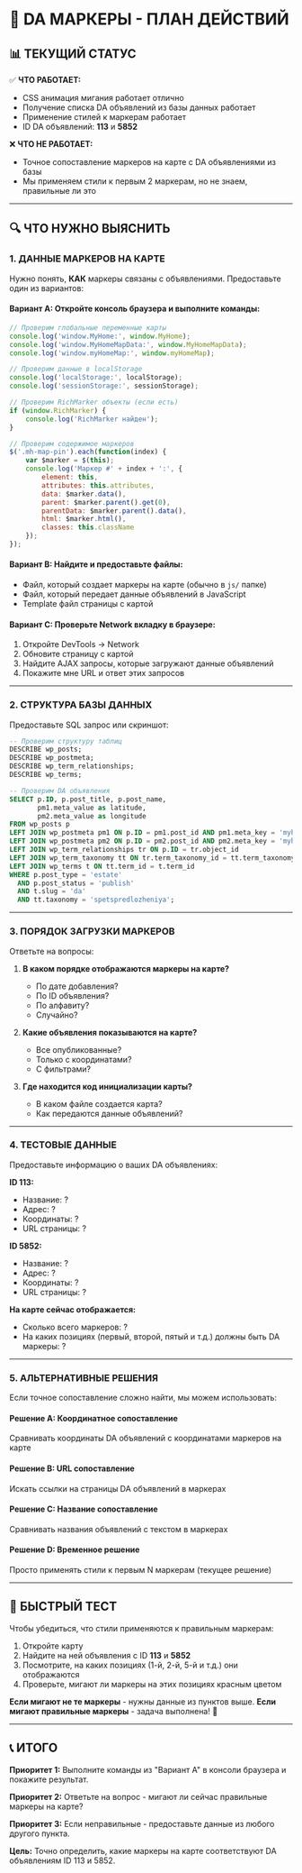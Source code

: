 # 🎯 DA МАРКЕРЫ - ПЛАН ДЕЙСТВИЙ

## 📊 ТЕКУЩИЙ СТАТУС

✅ **ЧТО РАБОТАЕТ:**
- CSS анимация мигания работает отлично
- Получение списка DA объявлений из базы данных работает
- Применение стилей к маркерам работает
- ID DA объявлений: **113** и **5852**

❌ **ЧТО НЕ РАБОТАЕТ:**
- Точное сопоставление маркеров на карте с DA объявлениями из базы
- Мы применяем стили к первым 2 маркерам, но не знаем, правильные ли это

---

## 🔍 ЧТО НУЖНО ВЫЯСНИТЬ

### 1. **ДАННЫЕ МАРКЕРОВ НА КАРТЕ**

Нужно понять, **КАК** маркеры связаны с объявлениями. Предоставьте один из вариантов:

#### Вариант A: Откройте консоль браузера и выполните команды:
```javascript
// Проверим глобальные переменные карты
console.log('window.MyHome:', window.MyHome);
console.log('window.MyHomeMapData:', window.MyHomeMapData);
console.log('window.myHomeMap:', window.myHomeMap);

// Проверим данные в localStorage
console.log('localStorage:', localStorage);
console.log('sessionStorage:', sessionStorage);

// Проверим RichMarker объекты (если есть)
if (window.RichMarker) {
    console.log('RichMarker найден');
}

// Проверим содержимое маркеров
$('.mh-map-pin').each(function(index) {
    var $marker = $(this);
    console.log('Маркер #' + index + ':', {
        element: this,
        attributes: this.attributes,
        data: $marker.data(),
        parent: $marker.parent().get(0),
        parentData: $marker.parent().data(),
        html: $marker.html(),
        classes: this.className
    });
});
```

#### Вариант B: Найдите и предоставьте файлы:
- Файл, который создает маркеры на карте (обычно в `js/` папке)
- Файл, который передает данные объявлений в JavaScript
- Template файл страницы с картой

#### Вариант C: Проверьте Network вкладку в браузере:
1. Откройте DevTools → Network
2. Обновите страницу с картой
3. Найдите AJAX запросы, которые загружают данные объявлений
4. Покажите мне URL и ответ этих запросов

---

### 2. **СТРУКТУРА БАЗЫ ДАННЫХ**

Предоставьте SQL запрос или скриншот:

```sql
-- Проверим структуру таблиц
DESCRIBE wp_posts;
DESCRIBE wp_postmeta;
DESCRIBE wp_term_relationships;
DESCRIBE wp_terms;

-- Проверим DA объявления
SELECT p.ID, p.post_title, p.post_name, 
       pm1.meta_value as latitude,
       pm2.meta_value as longitude
FROM wp_posts p
LEFT JOIN wp_postmeta pm1 ON p.ID = pm1.post_id AND pm1.meta_key = 'myhome_lat'
LEFT JOIN wp_postmeta pm2 ON p.ID = pm2.post_id AND pm2.meta_key = 'myhome_lng'
LEFT JOIN wp_term_relationships tr ON p.ID = tr.object_id
LEFT JOIN wp_term_taxonomy tt ON tr.term_taxonomy_id = tt.term_taxonomy_id
LEFT JOIN wp_terms t ON tt.term_id = t.term_id
WHERE p.post_type = 'estate' 
  AND p.post_status = 'publish'
  AND t.slug = 'da'
  AND tt.taxonomy = 'spetspredlozheniya';
```

---

### 3. **ПОРЯДОК ЗАГРУЗКИ МАРКЕРОВ**

Ответьте на вопросы:

1. **В каком порядке отображаются маркеры на карте?**
   - По дате добавления?
   - По ID объявления?
   - По алфавиту?
   - Случайно?

2. **Какие объявления показываются на карте?**
   - Все опубликованные?
   - Только с координатами?
   - С фильтрами?

3. **Где находится код инициализации карты?**
   - В каком файле создается карта?
   - Как передаются данные объявлений?

---

### 4. **ТЕСТОВЫЕ ДАННЫЕ**

Предоставьте информацию о ваших DA объявлениях:

**ID 113:**
- Название: ?
- Адрес: ?
- Координаты: ?
- URL страницы: ?

**ID 5852:**
- Название: ?
- Адрес: ?
- Координаты: ?
- URL страницы: ?

**На карте сейчас отображается:**
- Сколько всего маркеров: ?
- На каких позициях (первый, второй, пятый и т.д.) должны быть DA маркеры: ?

---

### 5. **АЛЬТЕРНАТИВНЫЕ РЕШЕНИЯ**

Если точное сопоставление сложно найти, мы можем использовать:

#### Решение A: Координатное сопоставление
Сравнивать координаты DA объявлений с координатами маркеров на карте

#### Решение B: URL сопоставление
Искать ссылки на страницы DA объявлений в маркерах

#### Решение C: Название сопоставление
Сравнивать названия объявлений с текстом в маркерах

#### Решение D: Временное решение
Просто применять стили к первым N маркерам (текущее решение)

---

## 🚀 БЫСТРЫЙ ТЕСТ

Чтобы убедиться, что стили применяются к правильным маркерам:

1. Откройте карту
2. Найдите на ней объявления с ID **113** и **5852**
3. Посмотрите, на каких позициях (1-й, 2-й, 5-й и т.д.) они отображаются
4. Проверьте, мигают ли маркеры на этих позициях красным цветом

**Если мигают не те маркеры** - нужны данные из пунктов выше.
**Если мигают правильные маркеры** - задача выполнена! 🎉

---

## 📞 ИТОГО

**Приоритет 1:** Выполните команды из "Вариант A" в консоли браузера и покажите результат.

**Приоритет 2:** Ответьте на вопрос - мигают ли сейчас правильные маркеры на карте?

**Приоритет 3:** Если неправильные - предоставьте данные из любого другого пункта.

**Цель:** Точно определить, какие маркеры на карте соответствуют DA объявлениям ID 113 и 5852.